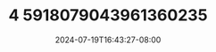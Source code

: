 --- 
title: "4 5918079043961360235"
description: "nonton   4 5918079043961360235 full durasi panjang baru"
date: 2024-07-19T16:43:27-08:00
file_code: "a35au1qmqhf8"
draft: false
cover: "gmsl6l07rk9un5dz.jpg"
tags: ["indo", "bokep-indo", "bokep-viral", "bokep-ig"]
length: 307
fld_id: "1483129"
foldername: "Alyana id telegram"
categories: ["Alyana id telegram"]
views: 0
---